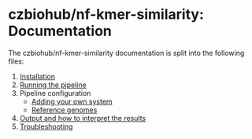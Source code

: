 # czbiohub/nf-kmer-similarity: Documentation

The czbiohub/nf-kmer-similarity documentation is split into the following files:

1. [Installation](installation.md)
2. [Running the pipeline](usage.md)
3. Pipeline configuration
    * [Adding your own system](configuration/adding_your_own.md)
    * [Reference genomes](configuration/reference_genomes.md)
4. [Output and how to interpret the results](output.md)
5. [Troubleshooting](troubleshooting.md)
